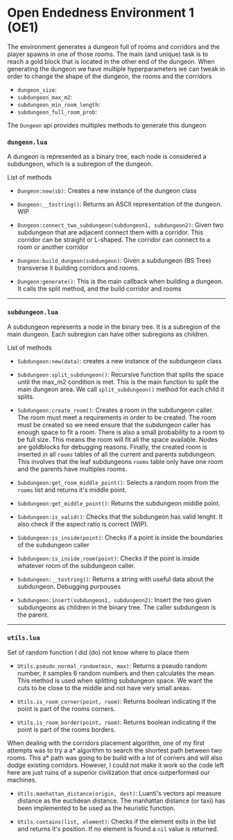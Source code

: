 # Open Endedness Environment 1 (OE1)

The environment generates a dungeon full of rooms and corridors and the player spawns in one of those rooms. The main (and unique) task is to reach a gold block that is located in the other end of the dungeon. When generating the dungeon we have multiple hyperparameters we can tweak in order to change the shape of the dungeon, the rooms and the corridors

* `dungeon_size`:
* `subdungeon_max_m2`:
* `subdungeon_min_room_length`:
* `subdungeon_full_room_prob`:

The `Dungeon` api provides multiples methods to generate this dungeon

### `dungeon.lua`

A dungeon is represented as a binary tree, each node is considered a subdungeon, which is a subregion of the dungeon.

List of methods

* `Dungeon:new(sb)`: Creates a new instance of the dungeon class

* `Dungeon:__tostring()`: Returns an ASCII representation of the dungeon. WIP

* `Dungeon:connect_two_subdungeon(subdungeon1, subdungeon2)`: Given two subdungeon that are adjacent connect them with a corridor. This corridor can be straight or L-shaped. The corridor can connect to a room or another corridor

* `Dungeon:build_dungeon(subdungeon)`: Given a subdungeon (BS Tree) transverse it building corridors and rooms.

* `Dungeon:generate()`: This is the main callback when building a dungeon. It calls the split method, and the build corridor and rooms

---

### `subdungeon.lua`

A subdungeon represents a node in the binary tree. It is a subregion of the main dungeon. Each subregion can have other subregions as children.

List of methods

* `Subdungeon:new(data)`: creates a new instance of the subdungeon class

* `Subdungeon:split_subdungeon()`: Recursive function that splits the space until the max_m2 condition is met. This is the main function to split the main dungeon area. We call `split_subdungeon()` method for each child it splits.

* `Subdungeon:create_room()`: Creates a room in the subdungeon caller. The room must meet a requirements in order to be created. The room must be created so we need ensure that the subdungeon caller has enough space to fit a room. There is also a small probability to a room to be full size. This means the room will fit all the space available. Nodes are goldblocks for debugging reasons. Finally, the created room is inserted in all `rooms` tables of all the current and parents subdungeon. This involves that the leaf subdungeons `rooms` table only have one room and the parents have multiples rooms.

* `Subdungeon:get_room_middle_point()`: Selects a random room from the `rooms` list and returns it's middle point.

* `Subdungeon:get_middle_point()`: Returns the subdungeon middle point.

* `Subdungeon:is_valid()`: Checks that the subdungeon has valid lenght. It also check if the aspect ratio is correct (WIP).

* `Subdungeon:is_inside(point)`: Checks if a point is inside the boundaries of the subdungeon caller

* `Subdungeon:is_inside_room(point)`: Checks if the point is inside whatever room of the subdungeon caller.

* `Subdungeon:__tostring()`: Returns a string with useful data about the subdungeon. Debugging purpouses

* `Subdungeon:insert(subdungeon1, subdungeon2)`: Insert the two given subdungeons as children in the binary tree. The caller subdungeon is the parent.

---

### `utils.lua`

Set of random function I did (do) not know where to place them

* `Utils.pseudo_normal_random(min, max)`: Returns a pseudo random number, it samples 6 random numbers and then calculates the mean. This method is used when splitting subdungeon space. We want the cuts to be close to the middle and not have very small areas.

* `Utils.is_room_corner(point, room)`: Returns boolean indicating if the point is part of the rooms corners.

* `Utils.is_room_border(point, room)`: Returns boolean indicating if the point is part of the rooms borders.

When dealing with the corridors placement algorithm, one of my first attempts was to try a a* algorithm to search the shortest path between two rooms. This a* path was going to be build with a lot of corners and will also dodge existing corridors. However, I could not make it work so the code left here are just ruins of a superior civilization that once outperformed our machines.

* `Utils.manhattan_distance(origin, dest)`: Luanti's vectors api measure distance as the euclidean distance. The manhattan distance (or taxi) has been implemented to be used as the heuristic function.

* `Utils.contains(list, element)`: Checks if the element exits in the list and returns it's position. If no element is found a `nil` value is returned.
